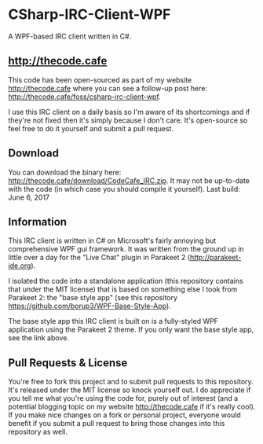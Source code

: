 # CSharp-IRC-Client-WPF
A WPF-based IRC client written in C#.

## http://thecode.cafe

This code has been open-sourced as part of my website http://thecode.cafe where you can see a follow-up
post here: http://thecode.cafe/foss/csharp-irc-client-wpf.

I use this IRC client on a daily basis so I'm aware of its shortcomings and if they're not fixed then it's simply because I don't care.
It's open-source so feel free to do it yourself and submit a pull request.

## Download

You can download the binary here: http://thecode.cafe/download/CodeCafe_IRC.zip. It may not be up-to-date with the code (in which case you should compile it yourself).
Last build: June 6, 2017

## Information

This IRC client is written in C# on Microsoft's fairly annoying but comprehensive WPF gui framework.
It was written from the ground up in little over a day for the "Live Chat" plugin in Parakeet 2 (http://parakeet-ide.org).

I isolated the code into a standalone application (this repository contains that under the MIT license)
that is based on something else I took from Parakeet 2: the "base style app" (see this repository https://github.com/borup3/WPF-Base-Style-App). 

The base style app this IRC client is built on is a fully-styled WPF application using the Parakeet 2 theme.
If you only want the base style app, see the link above.

## Pull Requests & License

You're free to fork this project and to submit pull requests to this repository. It's released under the MIT license so knock yourself out. I do appreciate if you tell me what you're using the code for, purely out of interest (and a potential blogging topic on my website http://thecode.cafe if it's really cool).
If you make nice changes on a fork or personal project, everyone would benefit if you submit a pull request to bring those changes into this repository as well.